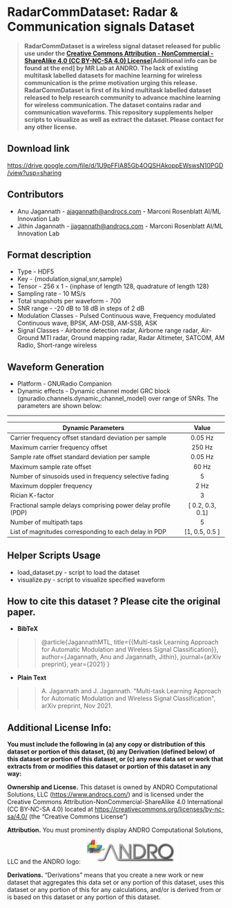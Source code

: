 # RadarCommDataset: Radar & Communication signals Dataset
> **RadarCommDataset is a wireless signal dataset released for public use under the [Creative Commons Attribution - NonCommercial - ShareAlike 4.0 (CC BY-NC-SA 4.0) License](https://creativecommons.org/licenses/by-nc-sa/4.0/)[Additional info can be found at the end] by MR Lab at ANDRO. The lack of existing multitask labelled datasets for machine learning for wireless communication is the prime motivation urging this release. RadarCommDataset is first of its kind multitask labelled dataset released to help research community to advance machine learning for wireless communication. The dataset contains radar and communication waveforms. This repository supplements helper scripts to visualize as well as extract the dataset. Please contact for any other license.**
## Download link
https://drive.google.com/file/d/1U9pFFlA85Gb4OQSHAkoppEWswsN10PGD/view?usp=sharing
## Contributors
* Anu Jagannath    - ajagannath@androcs.com - Marconi Rosenblatt AI/ML Innovation Lab
* Jithin Jagannath - jjagannath@androcs.com - Marconi Rosenblatt AI/ML Innovation Lab

## Format description
* Type - HDF5
* Key  - {modulation,signal,snr,sample}
* Tensor - 256 x 1 - {inphase of length 128, quadrature of length 128}
* Sampling rate - 10 MS/s
* Total snapshots per waveform - 700
* SNR range - -20 dB to 18 dB in steps of 2 dB
* Modulation Classes - Pulsed Continuous wave, Frequency modulated Continuous wave, BPSK, AM-DSB, AM-SSB, ASK
* Signal Classes -  Airborne detection radar, Airborne range radar, Air-Ground MTI radar, Ground mapping radar, Radar Altimeter, SATCOM, AM Radio, Short-range wireless

## Waveform Generation
* Platform - GNURadio Companion
* Dynamic effects - Dynamic channel model GRC block (gnuradio.channels.dynamic_channel_model) over range of SNRs. The parameters are shown below:
--------------------------------------------------------------------------------------
| Dynamic Parameters                                            |         Value        |
|---------------------------------------------------------------|:--------------------:|
| Carrier frequency offset standard deviation per sample        |       0.05 Hz      |
| Maximum carrier frequency offset                              |       250 Hz       |
| Sample rate offset standard deviation per sample              |       0.05 Hz      |
| Maximum sample rate offset                                    |        60 Hz       |
| Number of sinusoids used in frequency selective fading        |           5          |
| Maximum doppler frequency                                     |         2 Hz         |
| Rician K-factor                                               |           3          |
| Fractional sample delays comprising power delay profile (PDP) | [ 0.2, 0.3, 0.1] |
| Number of multipath taps                                      |           5          |
| List of magnitudes corresponding to each delay in PDP         |  [1, 0.5, 0.5 ]  |
## Helper Scripts Usage
* load_dataset.py - script to load the dataset
* visualize.py    - script to visualize specified waveform

## How to cite this dataset ? Please cite the original paper.
* **BibTeX** 
> >  @article{JagannathMTL,
  title={{Multi-task Learning Approach for Automatic Modulation and Wireless Signal Classification}},
  author={Jagannath, Anu and Jagannath, Jithin},
  journal={arXiv preprint},
  year={2021}
} </br >
* **Plain Text** 
> > A. Jagannath and J. Jagannath. "Multi-task Learning Approach for Automatic Modulation and Wireless Signal Classification", arXiv preprint, Nov 2021.</br >

## Additional License Info:
**You must include the following in (a) any copy or distribution of this dataset or portion of this dataset, (b) any Derivation (defined below) of this dataset or portion of this dataset, or (c) any new data set or work that extracts from or modifies this dataset or portion of this dataset in any way:**

**Ownership and License.** This dataset is owned by ANDRO Computational Solutions, LLC (https://www.androcs.com/) and is licensed under the Creative Commons Attribution-NonCommercial-ShareAlike 4.0 International (CC BY-NC-SA 4.0) located at https://creativecommons.org/licenses/by-nc-sa/4.0/  (the “Creative Commons License”)

**Attribution.** You must prominently display ANDRO Computational Solutions, LLC and the ANDRO logo: ![ANDRO](https://github.com/ANDROComputationalSolutions/RadarCommDataset/blob/main/andro.png)
 
**Derivations.** “Derivations” means that you create a new work or new dataset that aggregates this data set or any portion of this dataset, uses this dataset or any portion of this for any calculations, and/or is derived from or is based on this dataset or any portion of this dataset.  



